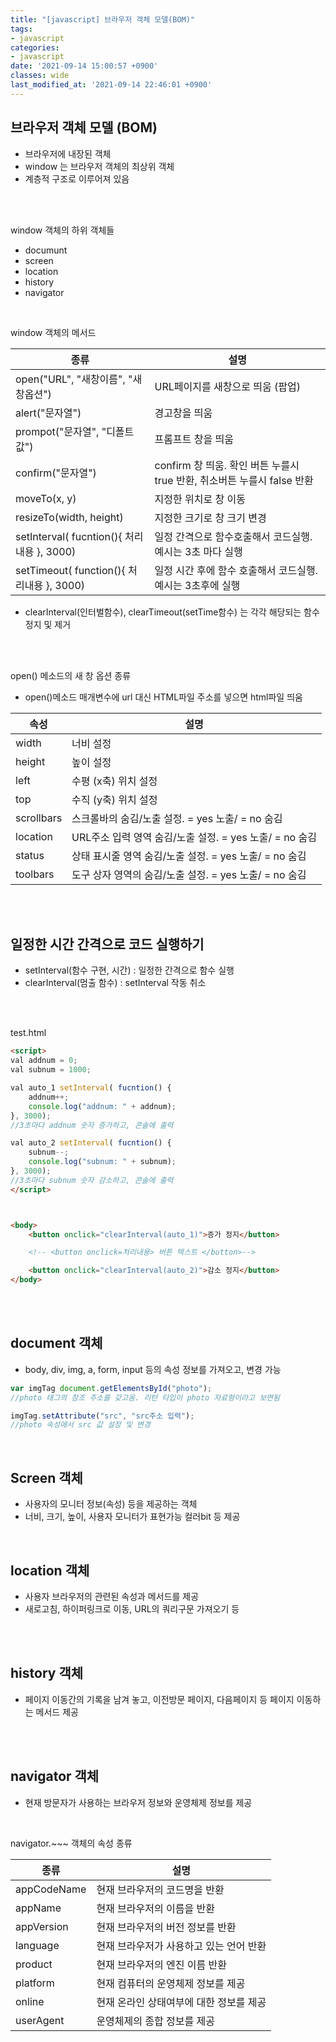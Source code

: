 ```yaml
---
title: "[javascript] 브라우저 객체 모델(BOM)"
tags:
- javascript
categories:
- javascript
date: '2021-09-14 15:00:57 +0900'
classes: wide
last_modified_at: '2021-09-14 22:46:01 +0900'
---
```


## 브라우저 객체 모델 (BOM)
- 브라우저에 내장된 객체
- window 는 브라우저 객체의 최상위 객체
- 계층적 구조로 이루어져 있음

<br>
<br>

window 객체의 하위 객체들
- documunt
- screen
- location
- history
- navigator

<br>

window 객체의 메서드

|종류|설명|
|---|---|
|open("URL", "새창이름", "새창옵션")| URL페이지를 새창으로 띄움 (팝업)|
|alert("문자열")|경고창을 띄움|
|prompot("문자열", "디폴트값")| 프롬프트 창을 띄움|
|confirm("문자열")| confirm 창 띄움. 확인 버튼 누를시 true 반환, 취소버튼 누를시 false 반환|
|moveTo(x, y)| 지정한 위치로 창 이동|
|resizeTo(width, height)|지정한 크기로 창 크기 변경|
|setInterval( fucntion(){ 처리내용 }, 3000) | 일정 간격으로 함수호출해서 코드실행. 예시는 3초 마다 실행|
|setTimeout( function(){ 처리내용 }, 3000) | 일정 시간 후에 함수 호출해서 코드실행. 예시는 3초후에 실행|


- clearInterval(인터벌함수), clearTimeout(setTime함수) 는 각각 해당되는 함수 정지 및 제거

<br>
<br>

open() 메소드의 새 창 옵션 종류
- open()메소드 매개변수에 url 대신 HTML파일 주소를 넣으면 html파일 띄움

|속성|설명|
|---|---|
|width|너비 설정|
|height|높이 설정|
|left|수평 (x축) 위치 설정|
|top|수직 (y축) 위치 설정|
|scrollbars|스크롤바의 숨김/노출 설정. = yes 노출/ = no 숨김|
|location|URL주소 입력 영역 숨김/노출 설정. = yes 노출/ = no 숨김|
|status|상태 표시줄 영역 숨김/노출 설정. = yes 노출/ = no 숨김|
|toolbars|도구 상자 영역의 숨김/노출 설정. = yes 노출/ = no 숨김|

<br>
<br>


## 일정한 시간 간격으로 코드 실행하기
- setInterval(함수 구현, 시간) : 일정한 간격으로 함수 실행
- clearInterval(멈출 함수) : setInterval 작동 취소

<br>
<br>

test.html
```html
<script>
val addnum = 0;
val subnum = 1000;

val auto_1 setInterval( fucntion() {
    addnum++;
    console.log("addnum: " + addnum);
}, 3000);
//3초마다 addnum 숫자 증가하고, 콘솔에 출력

val auto_2 setInterval( fucntion() {
    subnum--;
    console.log("subnum: " + subnum);
}, 3000);
//3초마다 subnum 숫자 감소하고, 콘솔에 출력
</script>



<body>
    <button onclick="clearInterval(auto_1)">증가 정지</button>

    <!-- <button onclick=처리내용> 버튼 텍스트 </button>-->

    <button onclick="clearInterval(auto_2)">감소 정지</button>
</body>
```
<br>
<br>

## document 객체
- body, div, img, a, form, input 등의 속성 정보를 가져오고, 변경 가능
```javascript
var imgTag document.getElementsById("photo");
//photo 태그의 참조 주소를 갖고옴. 리턴 타입이 photo 자료형이라고 보면됨

imgTag.setAttribute("src", "src주소 입력");
//photo 속성에서 src 값 설정 및 변경

```

<br>

## Screen 객체
- 사용자의 모니터 정보(속성) 등을 제공하는 객체
- 너비, 크기, 높이, 사용자 모니터가 표현가능 컬러bit 등 제공

<br>

## location 객체
- 사용자 브라우저의 관련된 속성과 메서드를 제공
- 새로고침, 하이퍼링크로 이동, URL의 쿼리구문 가져오기 등

<br>
<br>

## history 객체
- 페이지 이동간의 기록을 남겨 놓고, 이전방문 페이지, 다음페이지 등 페이지 이동하는 메서드 제공


<br>
<br>

## navigator 객체
- 현재 방문자가 사용하는 브라우저 정보와 운영체제 정보를 제공

<br>

navigator.~~~ 객체의 속성 종류

|종류|설명|
|---|---|
|appCodeName|현재 브라우저의 코드명을 반환|
|appName|현재 브라우저의 이름을 반환|
|appVersion|현재 브라우저의 버전 정보를 반환|
|language|현재 브라우저가 사용하고 있는 언어 반환|
|product|현재 브라우저의 엔진 이름 반환|
|platform|현재 컴퓨터의 운영체제 정보를 제공|
|online|현재 온라인 상태여부에 대한 정보를 제공|
|userAgent|운영체제의 종합 정보를 제공|
